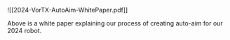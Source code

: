 ![[2024-VorTX-AutoAim-WhitePaper.pdf]]


Above is a white paper explaining our process of creating auto-aim for our 2024 robot.